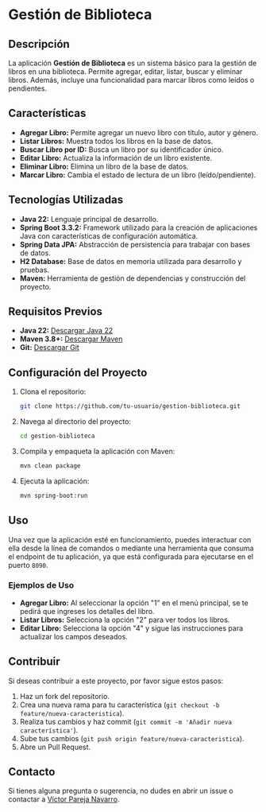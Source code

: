 # Gestión de Biblioteca

## Descripción

La aplicación **Gestión de Biblioteca** es un sistema básico para la gestión de libros en una biblioteca. Permite agregar, editar, listar, buscar y eliminar libros. Además, incluye una funcionalidad para marcar libros como leídos o pendientes.

## Características

- **Agregar Libro:** Permite agregar un nuevo libro con título, autor y género.
- **Listar Libros:** Muestra todos los libros en la base de datos.
- **Buscar Libro por ID:** Busca un libro por su identificador único.
- **Editar Libro:** Actualiza la información de un libro existente.
- **Eliminar Libro:** Elimina un libro de la base de datos.
- **Marcar Libro:** Cambia el estado de lectura de un libro (leído/pendiente).

## Tecnologías Utilizadas

- **Java 22:** Lenguaje principal de desarrollo.
- **Spring Boot 3.3.2:** Framework utilizado para la creación de aplicaciones Java con características de configuración automática.
- **Spring Data JPA:** Abstracción de persistencia para trabajar con bases de datos.
- **H2 Database:** Base de datos en memoria utilizada para desarrollo y pruebas.
- **Maven:** Herramienta de gestión de dependencias y construcción del proyecto.

## Requisitos Previos

- **Java 22:** [Descargar Java 22](https://www.oracle.com/java/technologies/javase/jdk22-archive-downloads.html)
- **Maven 3.8+:** [Descargar Maven](https://maven.apache.org/download.cgi)
- **Git:** [Descargar Git](https://git-scm.com/)

## Configuración del Proyecto

1. Clona el repositorio:
    ```bash
    git clone https://github.com/tu-usuario/gestion-biblioteca.git
    ```
2. Navega al directorio del proyecto:
    ```bash
    cd gestion-biblioteca
    ```
3. Compila y empaqueta la aplicación con Maven:
    ```bash
    mvn clean package
    ```
4. Ejecuta la aplicación:
    ```bash
    mvn spring-boot:run
    ```

## Uso

Una vez que la aplicación esté en funcionamiento, puedes interactuar con ella desde la línea de comandos o mediante una herramienta que consuma el endpoint de tu aplicación, ya que está configurada para ejecutarse en el puerto `8090`.

### Ejemplos de Uso

- **Agregar Libro:** Al seleccionar la opción "1" en el menú principal, se te pedirá que ingreses los detalles del libro.
- **Listar Libros:** Selecciona la opción "2" para ver todos los libros.
- **Editar Libro:** Selecciona la opción "4" y sigue las instrucciones para actualizar los campos deseados.

## Contribuir

Si deseas contribuir a este proyecto, por favor sigue estos pasos:

1. Haz un fork del repositorio.
2. Crea una nueva rama para tu característica (`git checkout -b feature/nueva-caracteristica`).
3. Realiza tus cambios y haz commit (`git commit -m 'Añadir nueva característica'`).
4. Sube tus cambios (`git push origin feature/nueva-caracteristica`).
5. Abre un Pull Request.

## Contacto

Si tienes alguna pregunta o sugerencia, no dudes en abrir un issue o contactar a [Víctor Pareja Navarro](mailto:vpareja@teknei.com).
